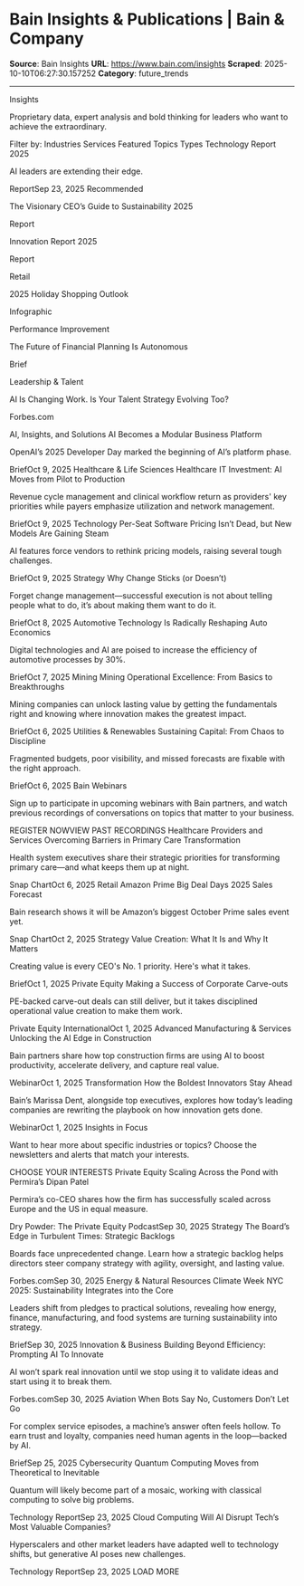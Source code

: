 # Bain Insights & Publications | Bain & Company

**Source**: Bain Insights
**URL**: https://www.bain.com/insights
**Scraped**: 2025-10-10T06:27:30.157252
**Category**: future_trends

---

Insights

Proprietary data, expert analysis and bold thinking for leaders who want to achieve the extraordinary. 

Filter by:
Industries
Services
Featured Topics
Types
Technology Report 2025

AI leaders are extending their edge.

ReportSep 23, 2025
Recommended

The Visionary CEO’s Guide to Sustainability 2025

Report

Innovation Report 2025

Report

Retail

2025 Holiday Shopping Outlook

Infographic

Performance Improvement

The Future of Financial Planning Is Autonomous

Brief

Leadership & Talent

AI Is Changing Work. Is Your Talent Strategy Evolving Too?

Forbes.com

AI, Insights, and Solutions
AI Becomes a Modular Business Platform

OpenAI’s 2025 Developer Day marked the beginning of AI’s platform phase.

BriefOct 9, 2025
Healthcare & Life Sciences
Healthcare IT Investment: AI Moves from Pilot to Production

Revenue cycle management and clinical workflow return as providers' key priorities while payers emphasize utilization and network management.

BriefOct 9, 2025
Technology
Per-Seat Software Pricing Isn’t Dead, but New Models Are Gaining Steam

AI features force vendors to rethink pricing models, raising several tough challenges.

BriefOct 9, 2025
Strategy
Why Change Sticks (or Doesn’t)

Forget change management—successful execution is not about telling people what to do, it’s about making them want to do it.

BriefOct 8, 2025
Automotive
Technology Is Radically Reshaping Auto Economics

Digital technologies and AI are poised to increase the efficiency of automotive processes by 30%.

BriefOct 7, 2025
Mining
Mining Operational Excellence: From Basics to Breakthroughs

Mining companies can unlock lasting value by getting the fundamentals right and knowing where innovation makes the greatest impact.

BriefOct 6, 2025
Utilities & Renewables
Sustaining Capital: From Chaos to Discipline

Fragmented budgets, poor visibility, and missed forecasts are fixable with the right approach.

BriefOct 6, 2025
Bain Webinars

Sign up to participate in upcoming webinars with Bain partners, and watch previous recordings of conversations on topics that matter to your business.

REGISTER NOWVIEW PAST RECORDINGS
Healthcare Providers and Services
Overcoming Barriers in Primary Care Transformation

Health system executives share their strategic priorities for transforming primary care—and what keeps them up at night.

Snap ChartOct 6, 2025
Retail
Amazon Prime Big Deal Days 2025 Sales Forecast

Bain research shows it will be Amazon’s biggest October Prime sales event yet.

Snap ChartOct 2, 2025
Strategy
Value Creation: What It Is and Why It Matters

Creating value is every CEO's No. 1 priority. Here's what it takes.

BriefOct 1, 2025
Private Equity
Making a Success of Corporate Carve-outs

PE-backed carve-out deals can still deliver, but it takes disciplined operational value creation to make them work.

Private Equity InternationalOct 1, 2025
Advanced Manufacturing & Services
Unlocking the AI Edge in Construction

Bain partners share how top construction firms are using AI to boost productivity, accelerate delivery, and capture real value.

WebinarOct 1, 2025
Transformation
How the Boldest Innovators Stay Ahead

Bain’s Marissa Dent, alongside top executives, explores how today’s leading companies are rewriting the playbook on how innovation gets done.

WebinarOct 1, 2025
Insights in Focus

Want to hear more about specific industries or topics? Choose the newsletters and alerts that match your interests.

CHOOSE YOUR INTERESTS
Private Equity
Scaling Across the Pond with Permira’s Dipan Patel

Permira’s co-CEO shares how the firm has successfully scaled across Europe and the US in equal measure.

Dry Powder: The Private Equity PodcastSep 30, 2025
Strategy
The Board’s Edge in Turbulent Times: Strategic Backlogs

Boards face unprecedented change. Learn how a strategic backlog helps directors steer company strategy with agility, oversight, and lasting value.

Forbes.comSep 30, 2025
Energy & Natural Resources
Climate Week NYC 2025: Sustainability Integrates into the Core

Leaders shift from pledges to practical solutions, revealing how energy, finance, manufacturing, and food systems are turning sustainability into strategy.

BriefSep 30, 2025
Innovation & Business Building
Beyond Efficiency: Prompting AI To Innovate

AI won’t spark real innovation until we stop using it to validate ideas and start using it to break them.

Forbes.comSep 30, 2025
Aviation
When Bots Say No, Customers Don’t Let Go

For complex service episodes, a machine’s answer often feels hollow. To earn trust and loyalty, companies need human agents in the loop—backed by AI.

BriefSep 25, 2025
Cybersecurity
Quantum Computing Moves from Theoretical to Inevitable

Quantum will likely become part of a mosaic, working with classical computing to solve big problems.

Technology ReportSep 23, 2025
Cloud Computing
Will AI Disrupt Tech’s Most Valuable Companies?

Hyperscalers and other market leaders have adapted well to technology shifts, but generative AI poses new challenges.

Technology ReportSep 23, 2025
LOAD MORE
